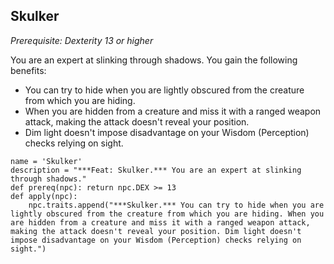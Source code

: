 ## Skulker
*Prerequisite: Dexterity 13 or higher*

You are an expert at slinking through shadows. You gain the following benefits:

* You can try to hide when you are lightly obscured from the creature from which you are hiding.
* When you are hidden from a creature and miss it with a ranged weapon attack, making the attack doesn't reveal your position.
* Dim light doesn't impose disadvantage on your Wisdom (Perception) checks relying on sight.

```
name = 'Skulker'
description = "***Feat: Skulker.*** You are an expert at slinking through shadows."
def prereq(npc): return npc.DEX >= 13
def apply(npc):
    npc.traits.append("***Skulker.*** You can try to hide when you are lightly obscured from the creature from which you are hiding. When you are hidden from a creature and miss it with a ranged weapon attack, making the attack doesn't reveal your position. Dim light doesn't impose disadvantage on your Wisdom (Perception) checks relying on sight.")
```
